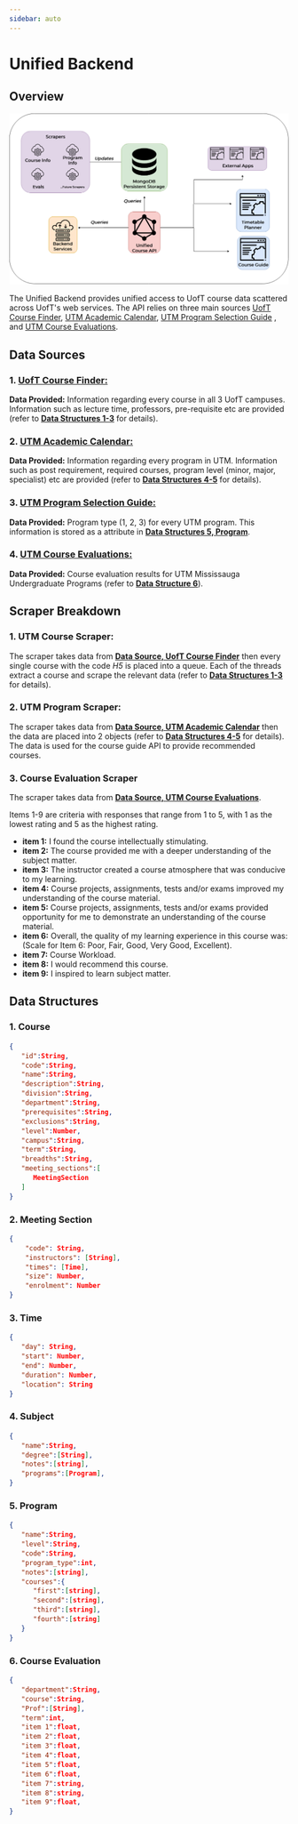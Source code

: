 ```yaml
---
sidebar: auto
---
```


# Unified Backend

## Overview

![Backend Architecture](./backend-architecture.png)

The Unified Backend provides unified access to UofT course data scattered across UofT's web services. The API relies on three main sources [UofT Course Finder](#_1-uoft-course-finder), [UTM Academic Calendar](#_2-utm-academic-calendar), [UTM Program Selection Guide](#_3-utm-program-selection-guide) , and [UTM Course Evaluations](#_4-utm-course-evaluations). 

## Data Sources

### 1. [UofT Course Finder:](http://coursefinder.utoronto.ca/course-search/search/courseSearch?viewId=CourseSearch-FormView&methodToCall=start)

__Data Provided:__ Information regarding every course in all 3 UofT campuses. Information such as lecture time, professors, pre-requisite etc are provided (refer to [**Data Structures 1-3**](#_1-course) for details). 

### 2. [UTM Academic Calendar:](https://student.utm.utoronto.ca/calendar/program_list.pl)

__Data Provided:__ Information regarding every program in UTM. Information such as post requirement, required courses, program level (minor, major, specialist) etc are provided (refer to [**Data Structures 4-5**](#_4-subject) for details). 

### 3. [UTM Program Selection Guide:](https://www.utm.utoronto.ca/registrar/office-registrar-publications/program-selection-guide)

__Data Provided:__ Program type (1, 2, 3) for every UTM program. This information is stored as a attribute in [**Data Structures 5, Program**](#_5-program).

### 4. [UTM Course Evaluations:](https://course-evals.utoronto.ca/BPI/fbview.aspx?blockid=hjeZ7JJWJupVgjPoyu&userid=tO4GQugFiFULB0AXgInh7idHCU-AnN3pNhvC&lng=en)

__Data Provided:__ Course evaluation results for UTM Mississauga Undergraduate Programs (refer to [**Data Structure 6**](#_6-course-evaluation)).

## Scraper Breakdown

### 1. UTM Course Scraper:
The scraper takes data from [**Data Source, UofT Course Finder**](#_1-uoft-course-finder) then every single course with the code *H5* is placed into a queue. Each of the threads extract a course and scrape the relevant data (refer to [**Data Structures 1-3**](#_1-course) for details). 

### 2. UTM Program Scraper:
The scraper takes data from [**Data Source, UTM Academic Calendar**](#_2-utm-academic-calendar) then the data are placed into 2 objects (refer to [**Data Structures 4-5**](#_4-subject) for details). The data is used for the course guide API to provide recommended courses.

### 3. Course Evaluation Scraper
The scraper takes data from [**Data Source, UTM Course Evaluations**](#_4-utm-course-evaluations).

Items 1-9 are criteria with responses that range from 1 to 5, with 1 as the lowest rating and 5 as the highest rating.
* **item 1:** I found the course intellectually stimulating.
* **item 2:** The course provided me with a deeper understanding of the subject matter.
* **item 3:** The instructor created a course atmosphere that was conducive to my learning.
* **item 4:** Course projects, assignments, tests and/or exams improved my understanding of the course material.
* **item 5:** Course projects, assignments, tests and/or exams provided opportunity for me to demonstrate an understanding of the course material.
* **item 6:** Overall, the quality of my learning experience in this course was: (Scale for Item 6: Poor, Fair, Good, Very Good, Excellent).
* **item 7:** Course Workload.
* **item 8:** I would recommend this course.
* **item 9:** I inspired to learn subject matter.

## Data Structures

### 1. Course

```json
{ 
   "id":String,
   "code":String,
   "name":String,
   "description":String,
   "division":String,
   "department":String,
   "prerequisites":String,
   "exclusions":String,
   "level":Number,
   "campus":String,
   "term":String,
   "breadths":String,
   "meeting_sections":[ 
      MeetingSection
   ]
}
```

### 2. Meeting Section

```json
{
    "code": String,
    "instructors": [String],
    "times": [Time],
    "size": Number,
    "enrolment": Number
}
```

### 3. Time

```json
{
   "day": String,
   "start": Number,
   "end": Number,
   "duration": Number,
   "location": String
}
```

### 4. Subject

```json
{ 
   "name":String,
   "degree":[String],
   "notes":[string],
   "programs":[Program],
}
```

### 5. Program

```json
{ 
   "name":String,
   "level":String,
   "code":String,
   "program_type":int,
   "notes":[string],
   "courses":{
      "first":[string],
      "second":[string],
      "third":[string],
      "fourth":[string]
   }
}
```

### 6. Course Evaluation

```json
{ 
   "department":String,
   "course":String,
   "Prof":[String],
   "term":int,
   "item 1":float,
   "item 2":float,
   "item 3":float,
   "item 4":float,
   "item 5":float,
   "item 6":float,
   "item 7":string,
   "item 8":string,  
   "item 9":float,
}
```

